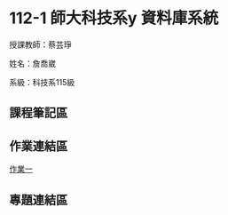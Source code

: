 # 112-1 師大科技系y 資料庫系統
授課教師：蔡芸琤

姓名：詹喬崴

系級：科技系115級

## 課程筆記區
## 作業連結區
[作業一](https://www.youtube.com/watch?v=asW7ZtmcfEA)
## 專題連結區
